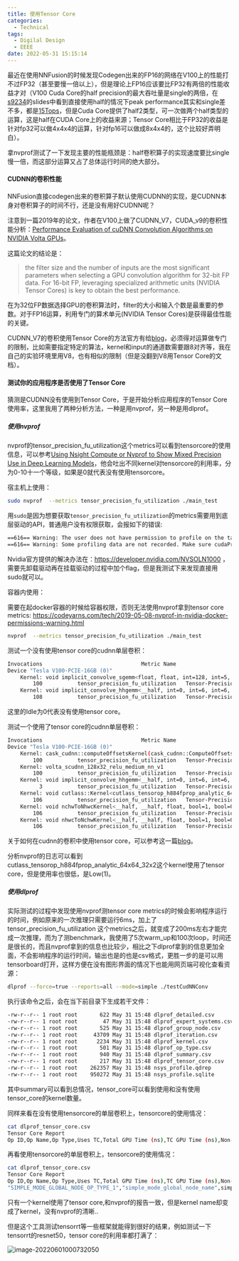 ```yaml
---
title: 使用Tensor Core
categories:
  - Technical
tags:
  - Digilal Design
  - EEEE
date: 2022-05-31 15:15:14
---
```


最近在使用NNFusion的时候发现Codegen出来的FP16的网络在V100上的性能打不过FP32（甚至要慢一倍以上），但是理论上FP16应该要比FP32有两倍的性能收益才对（V100 Cuda Core的half precision的最大吞吐量是single的两倍，在[s9234](https://developer.download.nvidia.com/video/gputechconf/gtc/2019/presentation/s9234-volta-and-turing-architecture-and-performance-optimization.pdf)的slides中看到直接使用half的情况下peak performance其实和single差不多，都是[15Tops](https://images.nvidia.com/content/technologies/volta/pdf/volta-v100-datasheet-update-us-1165301-r5.pdf)，但是Cuda Core提供了half2类型，可一次做两个half类型的运算，这是half在CUDA Core上的收益来源；Tensor Core相比于FP32的收益是针对fp32可以做4x4x4的运算，针对fp16可以做成8x4x4的，这个比较好弄明白）。

拿nvprof测试了一下发现主要的性能瓶颈是：half卷积算子的实现速度要比single慢一倍，而这部分运算又占了总体运行时间的绝大部分。

<!-- more -->

#### CUDNN的卷积性能

NNFusion直接codegen出来的卷积算子默认使用CUDNN的实现，是CUDNN本身对卷积算子的时间不行，还是没有用好CUDNN呢？

注意到一篇2019年的论文，作者在V100上做了CUDNN_V7，CUDA_v9的卷积性能分析：[Performance Evaluation of cuDNN Convolution Algorithms on NVIDIA Volta GPUs]( https://doi.org/10.1109/access.2019.2918851)。

这篇论文的结论是：

> the filter size and the number of inputs are the most significant parameters when selecting a GPU convolution algorithm for 32-bit FP data. For 16-bit FP, leveraging specialized arithmetic units (NVIDIA Tensor Cores) is key to obtain the best performance.

在为32位FP数据选择GPU的卷积算法时，filter的大小和输入个数是最重要的参数。对于FP16运算，利用专门的算术单元(NVIDIA Tensor Cores)是获得最佳性能的关键。

CUDNN_V7的卷积使用Tensor Core的方法官方有给[blog](https://developer.nvidia.com/blog/programming-tensor-cores-cuda-9/#entry-content-comments)，必须得对运算做专门的限制，比如需要指定特定的算法，kernel和input的通道数需要跟8对齐等，我在自己的实验环境里用V8，也有相似的限制（但是没翻到V8用Tensor Core的文档）。

#### 测试你的应用程序是否使用了Tensor Core

猜测是CUDNN没有使用到Tensor Core，于是开始分析应用程序的Tensor Core使用率，这里我用了两种分析方法，一种是用nvprof，另一种是用dlprof。

##### 使用nvprof

nvprof的tensor_precision_fu_utilization这个metrics可以看到tensorcore的使用信息，可以参考[Using Nsight Compute or Nvprof to Show Mixed Precision Use in Deep Learning Models](https://developer.nvidia.com/blog/using-nsight-compute-nvprof-mixed-precision-deep-learning-models/)，他会吐出不同kernel对tensorcore的利用率，分为0-10十一个等级，如果是0就代表没有使用tensorcore。

宿主机上使用：

```bash
sudo nvprof  --metrics tensor_precision_fu_utilization ./main_test
```

用`sudo`是因为想要获取`tensor_precision_fu_utilization`的metrics需要用到底层驱动的API，普通用户没有权限获取，会报如下的错误:

```bash
==616== Warning: The user does not have permission to profile on the target device. See the following link for instructions to enable permissions and get more information: https://developer.nvidia.com/NVSOLN1000
==616== Warning: Some profiling data are not recorded. Make sure cudaProfilerStop() or cuProfilerStop() is called before application exit to flush profile data.
```

Nvidia官方提供的解决办法在：https://developer.nvidia.com/NVSOLN1000 ，需要先卸载驱动再在挂载驱动的过程中加个flag，但是我测试下来发现直接用sudo就可以。

容器内使用：

需要在起docker容器的时候给容器权限，否则无法使用nvprof拿到tensor core metrics: https://codeyarns.com/tech/2019-05-08-nvprof-in-nvidia-docker-permissions-warning.html

```bash
nvprof  --metrics tensor_precision_fu_utilization ./main_test
```

测试一个没有使用tensor core的cudnn单层卷积：

```bash
Invocations                               Metric Name                           Metric Description         Min         Max         Avg
Device "Tesla V100-PCIE-16GB (0)"
    Kernel: void implicit_convolve_sgemm<float, float, int=128, int=5, int=5, int=3, int=3, int=3, int=1, bool=0, bool=1, bool=1>(int, int, int, float const *, int, float*, float const *, kernel_conv_params, __int64, int, float, float, int, float const *, float const *, bool, int, int)
        100           tensor_precision_fu_utilization   Tensor-Precision Function Unit Utilization    Idle (0)    Idle (0)    Idle (0)
    Kernel: void implicit_convolve_hhgemm<__half, int=0, int=6, int=6, int=5, int=4, int=4, bool=0, int=1, bool=1>(int, int, int, __half const *, int, __half*, __half const *, kernel_conv_params, __int64, int, float, float, int, __half const *, __half const *, bool, int, int)
        108           tensor_precision_fu_utilization   Tensor-Precision Function Unit Utilization    Idle (0)    Idle (0)    Idle (0)
```

这里的Idle为0代表没有使用tensor core。

测试一个使用了tensor core的cudnn单层卷积：

```bash
Invocations                               Metric Name                           Metric Description         Min         Max         Avg
Device "Tesla V100-PCIE-16GB (0)"
    Kernel: cask_cudnn::computeOffsetsKernel(cask_cudnn::ComputeOffsetsParams)
        100           tensor_precision_fu_utilization   Tensor-Precision Function Unit Utilization    Idle (0)    Idle (0)    Idle (0)
    Kernel: volta_scudnn_128x32_relu_medium_nn_v1
        100           tensor_precision_fu_utilization   Tensor-Precision Function Unit Utilization    Idle (0)    Idle (0)    Idle (0)
    Kernel: void implicit_convolve_hhgemm<__half, int=0, int=6, int=6, int=5, int=4, int=4, bool=0, int=1, bool=1>(int, int, int, __half const *, int, __half*, __half const *, kernel_conv_params, __int64, int, float, float, int, __half const *, __half const *, bool, int, int)
          3           tensor_precision_fu_utilization   Tensor-Precision Function Unit Utilization    Idle (0)    Idle (0)    Idle (0)
    Kernel: void cutlass::Kernel<cutlass_tensorop_h884fprop_analytic_64x64_32x2>(cutlass_tensorop_h884fprop_analytic_64x64_32x2Params)
        106           tensor_precision_fu_utilization   Tensor-Precision Function Unit Utilization     Low (1)     Low (2)     Low (1)
    Kernel: void nchwToNhwcKernel<__half, __half, float, bool=1, bool=0, cudnnKernelDataType_t=0>(int, int, int, int, __half const *, __half*, float, float)
        106           tensor_precision_fu_utilization   Tensor-Precision Function Unit Utilization    Idle (0)    Idle (0)    Idle (0)
    Kernel: void nhwcToNchwKernel<__half, __half, float, bool=1, bool=0, cudnnKernelDataType_t=0>(int, int, int, int, __half const *, __half*, float, float)
        106           tensor_precision_fu_utilization   Tensor-Precision Function Unit Utilization    Idle (0)    Idle (0)    Idle (0)
```

关于如何在cudnn的卷积中使用tensor core，可以参考这一篇[blog](https://developer.nvidia.com/blog/programming-tensor-cores-cuda-9/#entry-content-comments)。

分析nvprof的日志可以看到cutlass_tensorop_h884fprop_analytic_64x64_32x2这个kernel使用了tensor core，但是使用率也很低，是Low(1)。

##### 使用dlprof

实际测试的过程中发现使用nvprof测tensor core metrics的时候会影响程序运行的时间，例如原来的一次推理只需要运行6ms，加上了tensor_precision_fu_utilization 这个metrics之后，就变成了200ms左右才能完成一次推理，而为了测benchmark，我使用了5次warm_up和100次loop，时间还是很长的，而且nvprof拿到的信息也比较少，相比之下dlprof拿到的信息更加全面，不会影响程序的运行时间，输出也是的也是csv格式，更胜一步的是可以用tensorboard打开，这样方便在没有图形界面的情况下也能用网页端可视化查看资源：

```bash
dlprof --force=true --reports=all --mode=simple ./testCudNNConv
```

执行该命令之后，会在当下前目录下生成若干文件：

```bash
-rw-r--r-- 1 root root       622 May 31 15:48 dlprof_detailed.csv
-rw-r--r-- 1 root root        47 May 31 15:48 dlprof_expert_systems.csv
-rw-r--r-- 1 root root       525 May 31 15:48 dlprof_group_node.csv
-rw-r--r-- 1 root root     43709 May 31 15:48 dlprof_iteration.csv
-rw-r--r-- 1 root root      2234 May 31 15:48 dlprof_kernel.csv
-rw-r--r-- 1 root root       501 May 31 15:48 dlprof_op_type.csv
-rw-r--r-- 1 root root       940 May 31 15:48 dlprof_summary.csv
-rw-r--r-- 1 root root       217 May 31 15:48 dlprof_tensor_core.csv
-rw-r--r-- 1 root root    262357 May 31 15:48 nsys_profile.qdrep
-rw-r--r-- 1 root root    950272 May 31 15:48 nsys_profile.sqlite
```

其中summary可以看到总情况，tensor_core可以看到使用和没有使用tensor_core的kernel数量。

同样来看在没有使用tensorcore的单层卷积上，tensorcore的使用情况：

```bash
cat dlprof_tensor_core.csv
Tensor Core Report
Op ID,Op Name,Op Type,Uses TC,Total GPU Time (ns),TC GPU Time (ns),Non-TC GPU Time (ns),TC Utilization (%),Total Kernel Count,TC Kernel Count,TC Kernel Names,Non-TC Kernel Count,Non-TC Kernel Names
```

再看使用tensorcore的单层卷积上，tensorcore的使用情况：

```bash
cat dlprof_tensor_core.csv
Tensor Core Report
Op ID,Op Name,Op Type,Uses TC,Total GPU Time (ns),TC GPU Time (ns),Non-TC GPU Time (ns),TC Utilization (%),Total Kernel Count,TC Kernel Count,TC Kernel Names,Non-TC Kernel Count,Non-TC Kernel Names
"SIMPLE_MODE_GLOBAL_NODE_OP_TYPE_1","simple_mode_global_node_name",simple_mode_global_node_op_type,yes,6583335,12063,6571272,0.2,17,1,"Kernel",16,"computeOffsetsKernel, explicit_convolve_sgemm, fft1d_c2r_32, fft1d_r2c_32, fft2d_c2r_64x64, fft2d_r2c_64x64, flip_filter, gemv2T_kernel_val, im2col4d_kernel, implicit_convolve_hhgemm, implicit_convolve_sgemm, nchwToNhwcKernel, nhwcToNchwKernel, transpose_readWrite_alignment_kernel, volta_gcgemm_32x32_nt, volta_scudnn_128x32_relu_medium_nn_v1"
```

只有一个kernel使用了tensor core,和nvprof的报告一致，但是kernel name却变成了kernel，没有nvprof的清晰..

但是这个工具测试tensorrt等一些框架就能得到很好的结果，例如测试一下tensorrt的resnet50，tensor core的利用率都打满了：

![image-20220601000732050](https://leiblog-imgbed.oss-cn-beijing.aliyuncs.com/img/image-20220601000732050.png)

